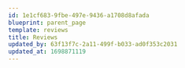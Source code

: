 ```yaml
---
id: 1e1cf683-9fbe-497e-9436-a1708d8afada
blueprint: parent_page
template: reviews
title: Reviews
updated_by: 63f13f7c-2a11-499f-b033-ad0f353c2031
updated_at: 1698871119
---
```

